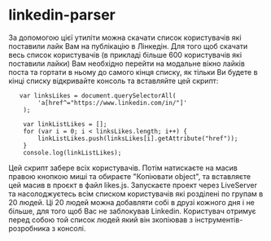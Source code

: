 # linkedin-parser

За допомогою цієї утиліти можна скачати список користувачів які поставили лайк Вам на публікацію в Лінкедін. Для того щоб скачати весь список користувачів (в прикладі більше 600 користувачів які поставили лайки) Вам необхідно перейти на модальне вікно лайків поста та гортати в ньому до самого кінця списку, як тільки Ви будете в кінці списку відкривайте консоль та вставляйте цей скрипт:         

       var linksLikes = document.querySelectorAll(
            'a[href^="https://www.linkedin.com/in/"]'
        );

        var linkListLikes = [];
        for (var i = 0; i < linksLikes.length; i++) {
            linkListLikes.push(linksLikes[i].getAttribute("href"));
        }
        console.log(linkListLikes);

Цей скрипт забере всіх користувачів. Потім натискаєте на масив правою кнопкою миші та обираєте "Копіювати object", та вставляєте цей масив в проєкт в файл likes.js. Запускаєте проект через LiveServer та насолоджуєтесь всім списком користувачів які розділені по групам в 20 людей. Ці 20 людей можна добавляти собі в друзі кожного дня і не більше, для того щоб Вас не заблокував Linkedin. Користувач отримує перед собою той список людей який він зкопіював з інструментів-розробника з консолі. 
